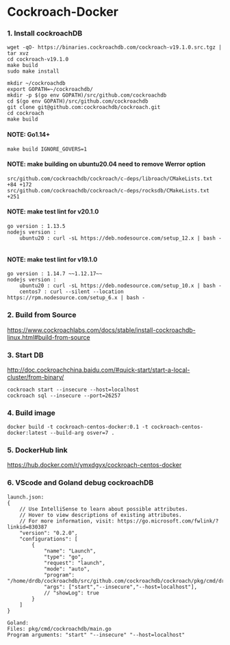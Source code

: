 # Cockroach-Docker

### 1. Install cockroachDB
```
wget -qO- https://binaries.cockroachdb.com/cockroach-v19.1.0.src.tgz | tar xvz
cd cockroach-v19.1.0
make build
sudo make install
```

```
mkdir ~/cockroachdb
export GOPATH=~/cockroachdb/
mkdir -p $(go env GOPATH)/src/github.com/cockroachdb
cd $(go env GOPATH)/src/github.com/cockroachdb
git clone git@github.com:cockroachdb/cockroach.git   
cd cockroach
make build
```
#### NOTE: Go1.14+
```
make build IGNORE_GOVERS=1
```

#### NOTE: make building on ubuntu20.04 need to remove Werror option
```
src/github.com/cockroachdb/cockroach/c-deps/libroach/CMakeLists.txt +84 +172
src/github.com/cockroachdb/cockroach/c-deps/rocksdb/CMakeLists.txt +251
```

#### NOTE: make test lint for v20.1.0
```
go version : 1.13.5
nodejs version : 
    ubuntu20 : curl -sL https://deb.nodesource.com/setup_12.x | bash -
    
```

#### NOTE: make test lint for v19.1.0
```
go version : 1.14.7 ~~1.12.17~~
nodejs version : 
    ubuntu20 : curl -sL https://deb.nodesource.com/setup_10.x | bash -
    centos7 : curl --silent --location https://rpm.nodesource.com/setup_6.x | bash -
```

### 2. Build from Source
https://www.cockroachlabs.com/docs/stable/install-cockroachdb-linux.html#build-from-source

### 3. Start DB
http://doc.cockroachchina.baidu.com/#quick-start/start-a-local-cluster/from-binary/

```
cockroach start --insecure --host=localhost
cockroach sql --insecure --port=26257
```
### 4. Build image  
```
docker build -t cockroach-centos-docker:0.1 -t cockroach-centos-docker:latest --build-arg osver=7 .
```

### 5. DockerHub link
https://hub.docker.com/r/ymxdgyx/cockroach-centos-docker

### 6. VScode and Goland debug cockroachDB
```
launch.json:
{
    // Use IntelliSense to learn about possible attributes.
    // Hover to view descriptions of existing attributes.
    // For more information, visit: https://go.microsoft.com/fwlink/?linkid=830387
    "version": "0.2.0",
    "configurations": [
        {
            "name": "Launch",
            "type": "go",
            "request": "launch",
            "mode": "auto",
            "program": "/home/drdb/cockroachdb/src/github.com/cockroachdb/cockroach/pkg/cmd/drdb/",
            "args": ["start","--insecure","--host=localhost"],
            // "showLog": true
        }
    ]
}

Goland:  
Files: pkg/cmd/cockroachdb/main.go
Program arguments: "start" "--insecure" "--host=localhost"
```
